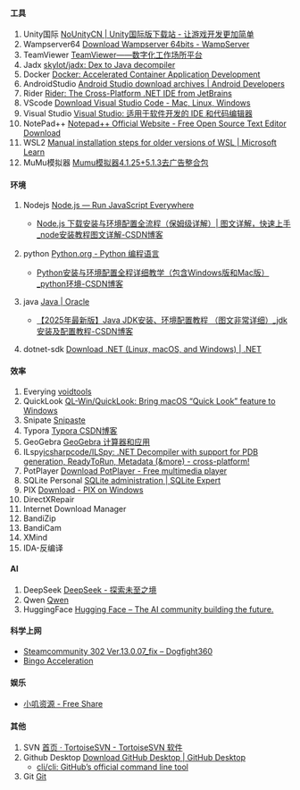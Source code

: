 #### 工具

1. Unity国际 [NoUnityCN | Unity国际版下载站 - 让游戏开发更加简单](https://www.nounitycn.top/)
2. Wampserver64 [Download Wampserver 64bits - WampServer](https://www.wampserver.com/)
3. TeamViewer [TeamViewer——数字化工作场所平台](https://www.teamviewer.cn/cn/)
4. Jadx [skylot/jadx: Dex to Java decompiler](https://github.com/skylot/jadx)
5. Docker [Docker: Accelerated Container Application Development](https://www.docker.com/)
6. AndroidStudio [Android Studio download archives  |  Android Developers](https://developer.android.google.cn/studio/archive?hl=en)
7. Rider [Rider: The Cross-Platform .NET IDE from JetBrains](https://www.jetbrains.com/rider/)
8. VScode [Download Visual Studio Code - Mac, Linux, Windows](https://code.visualstudio.com/download)
9. Visual Studio [Visual Studio: 适用于软件开发的 IDE 和代码编辑器](https://visualstudio.microsoft.com/zh-hans/)
10. NotePad++ [Notepad++ Official Website - Free Open Source Text Editor Download](http://www.notepadplus.com.cn/en/)
11. WSL2 [Manual installation steps for older versions of WSL | Microsoft Learn](https://learn.microsoft.com/en-us/windows/wsl/install-manual)
12. MuMu模拟器 [Mumu模拟器4.1.25+5.1.3去广告整合包](https://www.52pojie.cn/thread-2030503-1-1.html)

#### 环境

1. Nodejs [Node.js — Run JavaScript Everywhere](https://nodejs.org/zh-cn)
   
   * [Node.js 下载安装与环境配置全流程（保姆级详解）| 图文详解，快速上手\_node安装教程图文详解-CSDN博客](https://blog.csdn.net/Natsuago/article/details/145567734)
2. python [Python.org - Python 编程语言](https://pythonlang.cn/)
   
   * [Python安装与环境配置全程详细教学（包含Windows版和Mac版）\_python环境-CSDN博客](https://blog.csdn.net/sensen_kiss/article/details/141940274)
3. java [Java | Oracle](https://www.java.com/en/)
   
   * [【2025年最新版】Java JDK安装、环境配置教程 （图文非常详细）\_jdk安装及配置教程-CSDN博客](https://blog.csdn.net/2401_83413238/article/details/145382639)
4. dotnet-sdk [Download .NET (Linux, macOS, and Windows) | .NET](https://dotnet.microsoft.com/en-us/download)


#### 效率

1. Everying [voidtools](https://www.voidtools.com/zh-cn/)
2. QuickLook [QL-Win/QuickLook: Bring macOS “Quick Look” feature to Windows](https://github.com/QL-Win/QuickLook)
3. Snipate [Snipaste](https://www.snipaste.com/)
4. Typora [Typora CSDN博客](https://blog.csdn.net/2301_76781991/article/details/151789744)
5. GeoGebra [GeoGebra 计算器和应用](https://www.geogebra.org/download)
6. ILspy[icsharpcode/ILSpy: .NET Decompiler with support for PDB generation, ReadyToRun, Metadata (&more) - cross-platform!](https://github.com/icsharpcode/ILSpy)
7. PotPlayer [Download PotPlayer - Free multimedia player](https://potplayer.info/download/)
8. SQLite Personal [SQLite administration | SQLite Expert](https://www.sqliteexpert.com/download.html)
9. PIX [Download - PIX on Windows](https://devblogs.microsoft.com/pix/download/)
10. DirectXRepair
11. Internet Download Manager
12. BandiZip
13. BandiCam
14. XMind
15. IDA-反编译

#### AI

1. DeepSeek [DeepSeek - 探索未至之境](https://chat.deepseek.com/)
2. Qwen [Qwen](https://qwen.ai)
3. HuggingFace [Hugging Face – The AI community building the future.](https://huggingface.co/)

#### 科学上网

* [Steamcommunity 302 Ver.13.0.07\_fix – Dogfight360](https://www.dogfight360.com/blog/18682/)
* [Bingo Acceleration](https://hi.bingo/)

#### 娱乐

* [小叽资源 - Free Share](https://steamzg.com/)

#### 其他

1. SVN [首页 · TortoiseSVN - TortoiseSVN 软件](https://tortoisesvn.subversion.org.cn/)
2. Github Desktop [Download GitHub Desktop | GitHub Desktop](https://desktop.github.com/download/)
   * [cli/cli: GitHub’s official command line tool](https://github.com/cli/cli)
3. Git [Git](https://git-scm.com/)
